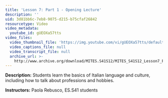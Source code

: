 ```yaml
---
title: 'Lesson 7: Part 1 - Opening Lecture'
description: ''
uid: 3d81bb6c-7eb8-9075-d215-b75cfaf26842
resourcetype: Video
video_metadata:
  youtube_id: gUEOXa57tts
video_files:
  video_thumbnail_file: 'https://img.youtube.com/vi/gUEOXa57tts/default.jpg'
  video_captions_file: null
  video_transcript_file: null
  archive_url: >-
    http://www.archive.org/download/MITES.S41S12/MITES_S41S12_Lesson7_Part1_300k.mp4
---
```


**Description:** Students learn the basics of Italian language and culture, including how to talk about professions and hobbies.

**Instructors:** Paola Rebusco, ES.S41 students